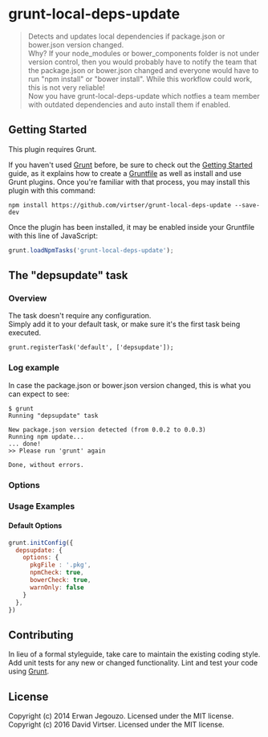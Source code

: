 # grunt-local-deps-update

> Detects and updates local dependencies if package.json or bower.json version changed.  
Why? If your node_modules or bower_components folder is not under version control, then you would probably have to notify the team that the package.json or bower.json changed and everyone would have to run "npm install" or "bower install". While this workflow could work, this is not very reliable!  
Now you have grunt-local-deps-update which notfies a team member with outdated dependencies and auto install them if enabled.


## Getting Started
This plugin requires Grunt.

If you haven't used [Grunt](http://gruntjs.com/) before, be sure to check out the [Getting Started](http://gruntjs.com/getting-started) guide, as it explains how to create a [Gruntfile](http://gruntjs.com/sample-gruntfile) as well as install and use Grunt plugins. Once you're familiar with that process, you may install this plugin with this command:

```shell
npm install https://github.com/virtser/grunt-local-deps-update --save-dev
```

Once the plugin has been installed, it may be enabled inside your Gruntfile with this line of JavaScript:

```js
grunt.loadNpmTasks('grunt-local-deps-update');
```



## The "depsupdate" task

### Overview
The task doesn't require any configuration.  
Simply add it to your default task, or make sure it's the first task being executed.

```
grunt.registerTask('default', ['depsupdate']);
```

### Log example
In case the package.json or bower.json version changed, this is what you can expect to see:
```
$ grunt
Running "depsupdate" task

New package.json version detected (from 0.0.2 to 0.0.3)
Running npm update...
... done!
>> Please run 'grunt' again

Done, without errors.
```

### Options

### Usage Examples

#### Default Options

```js
grunt.initConfig({
  depsupdate: {
    options: {
      pkgFile : '.pkg',
      npmCheck: true,
      bowerCheck: true,
      warnOnly: false
    }
  },
})
```

## Contributing
In lieu of a formal styleguide, take care to maintain the existing coding style. Add unit tests for any new or changed functionality. Lint and test your code using [Grunt](http://gruntjs.com/).

## License
Copyright (c) 2014 Erwan Jegouzo. Licensed under the MIT license.
Copyright (c) 2016 David Virtser. Licensed under the MIT license.
